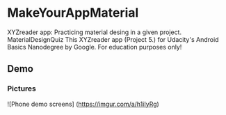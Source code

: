 # MakeYourAppMaterial
XYZreader app: Practicing material desing in a given project. MaterialDesignQuiz
This XYZreader app (Project 5.) for Udacity's Android Basics Nanodegree by Google. For education purposes only!
## Demo

### Pictures 
![Phone demo screens] (https://imgur.com/a/h1iIyRg)
